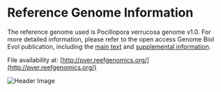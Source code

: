 # Reference Genome Information

The reference genome used is Pocillopora verrucosa genome v1.0. For more detailed information, please refer to the open access Genome Biol Evol publication, including the [main text](https://academic.oup.com/gbe/article/12/10/1911/5898631#209703315%22) and [supplemental information](https://academic.oup.com/gbe/article/12/10/1911/5898631).

File availability at:
[http://pver.reefgenomics.org/](http://pver.reefgenomics.org/)

![Header Image](http://pver.reefgenomics.org/img/title.png)
